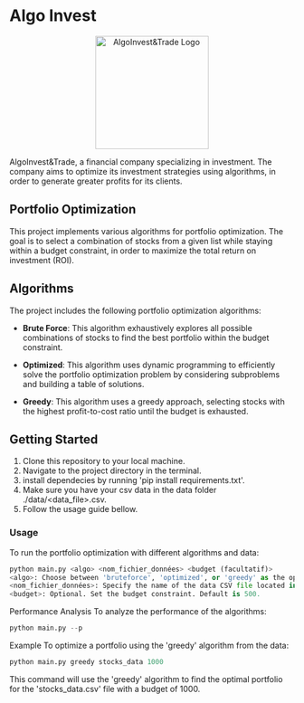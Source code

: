 # Algo Invest

<p align="center">
  <img src="[https://example.com/images/algo_invest_logo.png](https://scontent.fcdg4-1.fna.fbcdn.net/v/t39.30808-6/301857731_754087558895984_4057687465612667658_n.png?_nc_cat=110&cb=99be929b-59f725be&ccb=1-7&_nc_sid=09cbfe&_nc_ohc=Crsqr_wpzJMAX8BUyjd&_nc_ht=scontent.fcdg4-1.fna&oh=00_AfDnZrOth13EN_6hAhyKbSr0EFiG6m63NouVJ2R4LHdH1w&oe=64D616DF)" alt="AlgoInvest&Trade Logo" width="200" height="200">
</p>

AlgoInvest&Trade, a financial company specializing in investment. The company aims to optimize its investment strategies using algorithms, in order to generate greater profits for its clients.

## Portfolio Optimization

This project implements various algorithms for portfolio optimization. The goal is to select a combination of stocks from a given list while staying within a budget constraint, in order to maximize the total return on investment (ROI).

## Algorithms

The project includes the following portfolio optimization algorithms:

- **Brute Force**: This algorithm exhaustively explores all possible combinations of stocks to find the best portfolio within the budget constraint.

- **Optimized**: This algorithm uses dynamic programming to efficiently solve the portfolio optimization problem by considering subproblems and building a table of solutions.

- **Greedy**: This algorithm uses a greedy approach, selecting stocks with the highest profit-to-cost ratio until the budget is exhausted.

## Getting Started

1. Clone this repository to your local machine.
2. Navigate to the project directory in the terminal.
3. install dependecies by running 'pip install requirements.txt'.
4. Make sure you have your csv data in the data folder ./data/<data_file>.csv.
4. Follow the usage guide bellow.

### Usage

To run the portfolio optimization with different algorithms and data:


```python
python main.py <algo> <nom_fichier_données> <budget (facultatif)>
<algo>: Choose between 'bruteforce', 'optimized', or 'greedy' as the optimization algorithm.
<nom_fichier_données>: Specify the name of the data CSV file located in the 'data' directory.
<budget>: Optional. Set the budget constraint. Default is 500.
```

Performance Analysis
To analyze the performance of the algorithms:
```python
python main.py --p
```
Example
To optimize a portfolio using the 'greedy' algorithm from the data:
```python
python main.py greedy stocks_data 1000
```
This command will use the 'greedy' algorithm to find the optimal portfolio for the 'stocks_data.csv' file with a budget of 1000.
